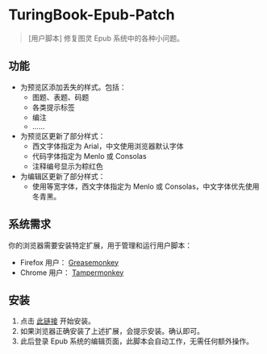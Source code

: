 # TuringBook-Epub-Patch

> [用户脚本] 修复图灵 Epub 系统中的各种小问题。

## 功能

* 为预览区添加丢失的样式。包括：
	* 图题、表题、码题
	* 各类提示标签
	* 编注
	* ……
* 为预览区更新了部分样式：
	* 西文字体指定为 Arial，中文使用浏览器默认字体
	* 代码字体指定为 Menlo 或 Consolas
	* 注释编号显示为粽红色
* 为编辑区更新了部分样式：
	* 使用等宽字体，西文字体指定为 Menlo 或 Consolas，中文字体优先使用冬青黑。

## 系统需求

你的浏览器需要安装特定扩展，用于管理和运行用户脚本：

* Firefox 用户： [Greasemonkey](https://addons.mozilla.org/zh-CN/firefox/addon/greasemonkey/)
* Chrome 用户： [Tampermonkey](https://chrome.google.com/webstore/detail/tampermonkey/dhdgffkkebhmkfjojejmpbldmpobfkfo)

## 安装

1. 点击 [此链接](https://raw.githubusercontent.com/UserScript/TuringBook-Epub-Patch/master/dist/turingbook-epub-patch.user.js
) 开始安装。
2. 如果浏览器正确安装了上述扩展，会提示安装。确认即可。
3. 此后登录 Epub 系统的编辑页面，此脚本会自动工作，无需任何额外操作。

